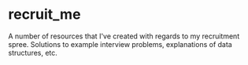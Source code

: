 recruit_me
==========

A number of resources that I've created with regards to my recruitment spree. Solutions to example interview problems, explanations of data structures, etc.
